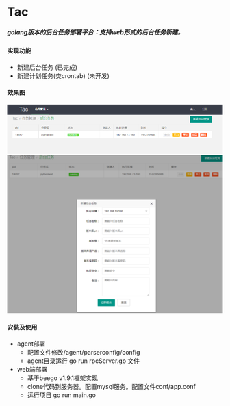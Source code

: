 # Tac
##### golang版本的后台任务部署平台：支持web形式的后台任务新建。
#### 实现功能
- 新建后台任务 (已完成)
- 新建计划任务(类crontab) (未开发)

#### 效果图
![](/example/images/index.png '主页预览图')
![](/example/images/newAddTask.png '新建任务')

#### 安装及使用
- agent部署
  - 配置文件修改/agent/parserconfig/config
  - agent目录运行 go run rpcServer.go 文件
- web端部署
  - 基于beego v1.9.1框架实现
  - clone代码到服务器。配置mysql服务。配置文件conf/app.conf
  - 运行项目 go run main.go